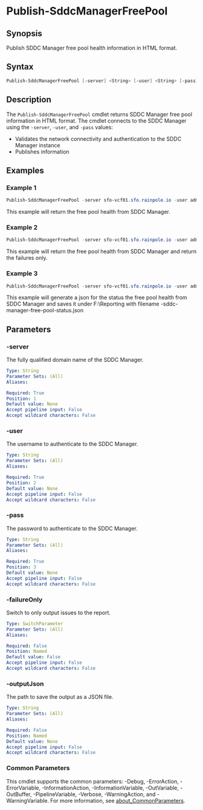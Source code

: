 # Publish-SddcManagerFreePool

## Synopsis

Publish SDDC Manager free pool health information in HTML format.

## Syntax

```powershell
Publish-SddcManagerFreePool [-server] <String> [-user] <String> [-pass] <String> [-failureOnly] [-outputJson <String>] [<CommonParameters>]
```

## Description

The `Publish-SddcManagerFreePool` cmdlet returns SDDC Manager free pool information in HTML format.
The cmdlet connects to the SDDC Manager using the `-server`, `-user`, and `-pass` values:

- Validates the network connectivity and authentication to the SDDC Manager instance
- Publishes information

## Examples

### Example 1

```powershell
Publish-SddcManagerFreePool -server sfo-vcf01.sfo.rainpole.io -user admin@local -pass VMw@re1!VMw@re1!
```

This example will return the free pool health from SDDC Manager.

### Example 2

```powershell
Publish-SddcManagerFreePool -server sfo-vcf01.sfo.rainpole.io -user admin@local -pass VMw@re1!VMw@re1! -failureOnly
```

This example will return the free pool health from SDDC Manager and return the failures only.

### Example 3

```powershell
Publish-SddcManagerFreePool -server sfo-vcf01.sfo.rainpole.io -user admin@local -pass VMw@re1!VMw@re1! -outputJson F:\Reporting
```

This example will generate a json for the status the free pool health from SDDC Manager and saves it under 
F:\Reporting with filename <timestamp>-sddc-manager-free-pool-status.json

## Parameters

### -server

The fully qualified domain name of the SDDC Manager.

```yaml
Type: String
Parameter Sets: (All)
Aliases:

Required: True
Position: 1
Default value: None
Accept pipeline input: False
Accept wildcard characters: False
```

### -user

The username to authenticate to the SDDC Manager.

```yaml
Type: String
Parameter Sets: (All)
Aliases:

Required: True
Position: 2
Default value: None
Accept pipeline input: False
Accept wildcard characters: False
```

### -pass

The password to authenticate to the SDDC Manager.

```yaml
Type: String
Parameter Sets: (All)
Aliases:

Required: True
Position: 3
Default value: None
Accept pipeline input: False
Accept wildcard characters: False
```

### -failureOnly

Switch to only output issues to the report.

```yaml
Type: SwitchParameter
Parameter Sets: (All)
Aliases:

Required: False
Position: Named
Default value: False
Accept pipeline input: False
Accept wildcard characters: False
```

### -outputJson

The path to save the output as a JSON file.

```yaml
Type: String
Parameter Sets: (All)
Aliases:

Required: False
Position: Named
Default value: None
Accept pipeline input: False
Accept wildcard characters: False
```

### Common Parameters

This cmdlet supports the common parameters: -Debug, -ErrorAction, -ErrorVariable, -InformationAction, -InformationVariable, -OutVariable, -OutBuffer, -PipelineVariable, -Verbose, -WarningAction, and -WarningVariable. For more information, see [about_CommonParameters](http://go.microsoft.com/fwlink/?LinkID=113216).
